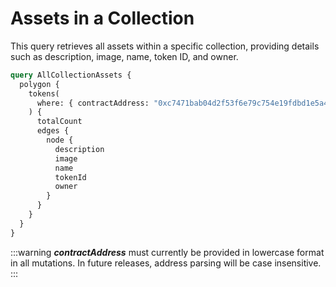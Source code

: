 # Assets in a Collection

This query retrieves all assets within a specific collection, providing details such as description, image, name, token ID, and owner.

```graphql
query AllCollectionAssets {
  polygon {
    tokens(
      where: { contractAddress: "0xc7471bab04d2f53f6e79c754e19fdbd1e5a4a3c3" }
    ) {
      totalCount
      edges {
        node {
          description
          image
          name
          tokenId
          owner
        }
      }
    }
  }
}
```

:::warning
_**contractAddress**_ must currently be provided in lowercase format in all mutations. In future releases, address parsing will be case insensitive.
:::